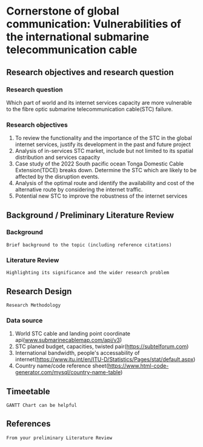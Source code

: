 # Cornerstone of global communication: Vulnerabilities of the international submarine telecommunication cable

## Research objectives and research question

### Research question
Which part of world and its internet services capacity are more vulnerable to the fibre optic submarine telecommunication cable(STC) failure.

### Research objectives
1. To review the functionality and the importance of the STC in the global internet services, justify its development in the past and future project
2. Analysis of in-services STC market, include but not limited to its spatial distribution and services capacity
3. Case study of the 2022 South pacific ocean Tonga Domestic Cable Extension(TDCE) breaks down. Determine the STC which are likely to be affected by the disruption events. 
4. Analysis of the optimal route and identify the availability and cost of the alternative route by considering the internet traffic. 
5. Potential new STC to improve the robustness of the internet services




## Background / Preliminary Literature Review
### Background
    Brief background to the topic (including reference citations)

### Literature Review
    Highlighting its significance and the wider research problem



## Research Design
    Research Methodology 

### Data source
1. World STC cable and landing point coordinate api(www.submarinecablemap.com/api/v3)
2. STC planed budget, capacities, twisted pair(https://subtelforum.com)
3. International bandwidth, people's accessability of internet(https://www.itu.int/en/ITU-D/Statistics/Pages/stat/default.aspx)
4. Country name/code reference sheet(https://www.html-code-generator.com/mysql/country-name-table)



## Timeetable
    GANTT Chart can be helpful

## References
    From your preliminary Literature Review



